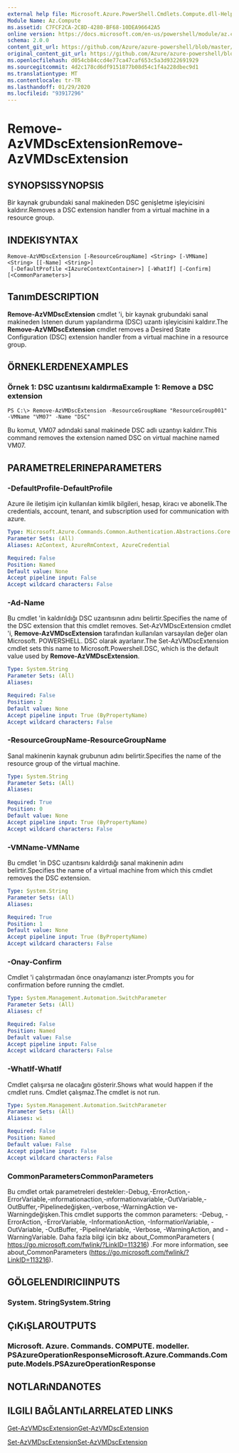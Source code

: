 ```yaml
---
external help file: Microsoft.Azure.PowerShell.Cmdlets.Compute.dll-Help.xml
Module Name: Az.Compute
ms.assetid: C7FCF2CA-2C8D-4280-BF68-10DEA96642A5
online version: https://docs.microsoft.com/en-us/powershell/module/az.compute/remove-azvmdscextension
schema: 2.0.0
content_git_url: https://github.com/Azure/azure-powershell/blob/master/src/Compute/Compute/help/Remove-AzVMDscExtension.md
original_content_git_url: https://github.com/Azure/azure-powershell/blob/master/src/Compute/Compute/help/Remove-AzVMDscExtension.md
ms.openlocfilehash: d054cb84ccd4e77ca47caf653c5a3d9322691929
ms.sourcegitcommit: 4d2c178cd6df9151877b08d54c1f4a228dbec9d1
ms.translationtype: MT
ms.contentlocale: tr-TR
ms.lasthandoff: 01/29/2020
ms.locfileid: "93917296"
---
```

# <span data-ttu-id="018c5-101">Remove-AzVMDscExtension</span><span class="sxs-lookup"><span data-stu-id="018c5-101">Remove-AzVMDscExtension</span></span>

## <span data-ttu-id="018c5-102">SYNOPSIS</span><span class="sxs-lookup"><span data-stu-id="018c5-102">SYNOPSIS</span></span>
<span data-ttu-id="018c5-103">Bir kaynak grubundaki sanal makineden DSC genişletme işleyicisini kaldırır.</span><span class="sxs-lookup"><span data-stu-id="018c5-103">Removes a DSC extension handler from a virtual machine in a resource group.</span></span>

## <span data-ttu-id="018c5-104">INDEKI</span><span class="sxs-lookup"><span data-stu-id="018c5-104">SYNTAX</span></span>

```
Remove-AzVMDscExtension [-ResourceGroupName] <String> [-VMName] <String> [[-Name] <String>]
 [-DefaultProfile <IAzureContextContainer>] [-WhatIf] [-Confirm] [<CommonParameters>]
```

## <span data-ttu-id="018c5-105">Tanım</span><span class="sxs-lookup"><span data-stu-id="018c5-105">DESCRIPTION</span></span>
<span data-ttu-id="018c5-106">**Remove-AzVMDscExtension** cmdlet 'i, bir kaynak grubundaki sanal makineden Istenen durum yapılandırma (DSC) uzantı işleyicisini kaldırır.</span><span class="sxs-lookup"><span data-stu-id="018c5-106">The **Remove-AzVMDscExtension** cmdlet removes a Desired State Configuration (DSC) extension handler from a virtual machine in a resource group.</span></span>

## <span data-ttu-id="018c5-107">ÖRNEKLERDEN</span><span class="sxs-lookup"><span data-stu-id="018c5-107">EXAMPLES</span></span>

### <span data-ttu-id="018c5-108">Örnek 1: DSC uzantısını kaldırma</span><span class="sxs-lookup"><span data-stu-id="018c5-108">Example 1: Remove a DSC extension</span></span>
```
PS C:\> Remove-AzVMDscExtension -ResourceGroupName "ResourceGroup001" -VMName "VM07" -Name "DSC"
```

<span data-ttu-id="018c5-109">Bu komut, VM07 adındaki sanal makinede DSC adlı uzantıyı kaldırır.</span><span class="sxs-lookup"><span data-stu-id="018c5-109">This command removes the extension named DSC on virtual machine named VM07.</span></span>

## <span data-ttu-id="018c5-110">PARAMETRELERINE</span><span class="sxs-lookup"><span data-stu-id="018c5-110">PARAMETERS</span></span>

### <span data-ttu-id="018c5-111">-DefaultProfile</span><span class="sxs-lookup"><span data-stu-id="018c5-111">-DefaultProfile</span></span>
<span data-ttu-id="018c5-112">Azure ile iletişim için kullanılan kimlik bilgileri, hesap, kiracı ve abonelik.</span><span class="sxs-lookup"><span data-stu-id="018c5-112">The credentials, account, tenant, and subscription used for communication with azure.</span></span>

```yaml
Type: Microsoft.Azure.Commands.Common.Authentication.Abstractions.Core.IAzureContextContainer
Parameter Sets: (All)
Aliases: AzContext, AzureRmContext, AzureCredential

Required: False
Position: Named
Default value: None
Accept pipeline input: False
Accept wildcard characters: False
```

### <span data-ttu-id="018c5-113">-Ad</span><span class="sxs-lookup"><span data-stu-id="018c5-113">-Name</span></span>
<span data-ttu-id="018c5-114">Bu cmdlet 'in kaldırıldığı DSC uzantısının adını belirtir.</span><span class="sxs-lookup"><span data-stu-id="018c5-114">Specifies the name of the DSC extension that this cmdlet removes.</span></span>
<span data-ttu-id="018c5-115">Set-AzVMDscExtension cmdlet 'i, **Remove-AzVMDscExtension** tarafından kullanılan varsayılan değer olan Microsoft. POWERSHELL. DSC olarak ayarlanır.</span><span class="sxs-lookup"><span data-stu-id="018c5-115">The Set-AzVMDscExtension cmdlet sets this name to Microsoft.Powershell.DSC, which is the default value used by **Remove-AzVMDscExtension**.</span></span>

```yaml
Type: System.String
Parameter Sets: (All)
Aliases:

Required: False
Position: 2
Default value: None
Accept pipeline input: True (ByPropertyName)
Accept wildcard characters: False
```

### <span data-ttu-id="018c5-116">-ResourceGroupName</span><span class="sxs-lookup"><span data-stu-id="018c5-116">-ResourceGroupName</span></span>
<span data-ttu-id="018c5-117">Sanal makinenin kaynak grubunun adını belirtir.</span><span class="sxs-lookup"><span data-stu-id="018c5-117">Specifies the name of the resource group of the virtual machine.</span></span>

```yaml
Type: System.String
Parameter Sets: (All)
Aliases:

Required: True
Position: 0
Default value: None
Accept pipeline input: True (ByPropertyName)
Accept wildcard characters: False
```

### <span data-ttu-id="018c5-118">-VMName</span><span class="sxs-lookup"><span data-stu-id="018c5-118">-VMName</span></span>
<span data-ttu-id="018c5-119">Bu cmdlet 'in DSC uzantısını kaldırdığı sanal makinenin adını belirtir.</span><span class="sxs-lookup"><span data-stu-id="018c5-119">Specifies the name of a virtual machine from which this cmdlet removes the DSC extension.</span></span>

```yaml
Type: System.String
Parameter Sets: (All)
Aliases:

Required: True
Position: 1
Default value: None
Accept pipeline input: True (ByPropertyName)
Accept wildcard characters: False
```

### <span data-ttu-id="018c5-120">-Onay</span><span class="sxs-lookup"><span data-stu-id="018c5-120">-Confirm</span></span>
<span data-ttu-id="018c5-121">Cmdlet 'i çalıştırmadan önce onaylamanızı ister.</span><span class="sxs-lookup"><span data-stu-id="018c5-121">Prompts you for confirmation before running the cmdlet.</span></span>

```yaml
Type: System.Management.Automation.SwitchParameter
Parameter Sets: (All)
Aliases: cf

Required: False
Position: Named
Default value: False
Accept pipeline input: False
Accept wildcard characters: False
```

### <span data-ttu-id="018c5-122">-WhatIf</span><span class="sxs-lookup"><span data-stu-id="018c5-122">-WhatIf</span></span>
<span data-ttu-id="018c5-123">Cmdlet çalışırsa ne olacağını gösterir.</span><span class="sxs-lookup"><span data-stu-id="018c5-123">Shows what would happen if the cmdlet runs.</span></span>
<span data-ttu-id="018c5-124">Cmdlet çalışmaz.</span><span class="sxs-lookup"><span data-stu-id="018c5-124">The cmdlet is not run.</span></span>

```yaml
Type: System.Management.Automation.SwitchParameter
Parameter Sets: (All)
Aliases: wi

Required: False
Position: Named
Default value: False
Accept pipeline input: False
Accept wildcard characters: False
```

### <span data-ttu-id="018c5-125">CommonParameters</span><span class="sxs-lookup"><span data-stu-id="018c5-125">CommonParameters</span></span>
<span data-ttu-id="018c5-126">Bu cmdlet ortak parametreleri destekler:-Debug,-ErrorAction,-ErrorVariable,-ınformationaction,-ınformationvariable,-OutVariable,-OutBuffer,-Pipelinedeğişken,-verbose,-WarningAction ve-Warningdeğişken.</span><span class="sxs-lookup"><span data-stu-id="018c5-126">This cmdlet supports the common parameters: -Debug, -ErrorAction, -ErrorVariable, -InformationAction, -InformationVariable, -OutVariable, -OutBuffer, -PipelineVariable, -Verbose, -WarningAction, and -WarningVariable.</span></span> <span data-ttu-id="018c5-127">Daha fazla bilgi için bkz about_CommonParameters ( https://go.microsoft.com/fwlink/?LinkID=113216) .</span><span class="sxs-lookup"><span data-stu-id="018c5-127">For more information, see about_CommonParameters (https://go.microsoft.com/fwlink/?LinkID=113216).</span></span>

## <span data-ttu-id="018c5-128">GÖLGELENDIRICI</span><span class="sxs-lookup"><span data-stu-id="018c5-128">INPUTS</span></span>

### <span data-ttu-id="018c5-129">System. String</span><span class="sxs-lookup"><span data-stu-id="018c5-129">System.String</span></span>

## <span data-ttu-id="018c5-130">ÇıKıŞLAR</span><span class="sxs-lookup"><span data-stu-id="018c5-130">OUTPUTS</span></span>

### <span data-ttu-id="018c5-131">Microsoft. Azure. Commands. COMPUTE. modeller. PSAzureOperationResponse</span><span class="sxs-lookup"><span data-stu-id="018c5-131">Microsoft.Azure.Commands.Compute.Models.PSAzureOperationResponse</span></span>

## <span data-ttu-id="018c5-132">NOTLARıNDA</span><span class="sxs-lookup"><span data-stu-id="018c5-132">NOTES</span></span>

## <span data-ttu-id="018c5-133">ILGILI BAĞLANTıLAR</span><span class="sxs-lookup"><span data-stu-id="018c5-133">RELATED LINKS</span></span>

[<span data-ttu-id="018c5-134">Get-AzVMDscExtension</span><span class="sxs-lookup"><span data-stu-id="018c5-134">Get-AzVMDscExtension</span></span>](./Get-AzVMDscExtension.md)

[<span data-ttu-id="018c5-135">Set-AzVMDscExtension</span><span class="sxs-lookup"><span data-stu-id="018c5-135">Set-AzVMDscExtension</span></span>](./Set-AzVMDscExtension.md)


